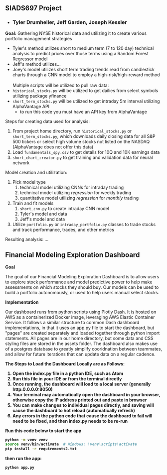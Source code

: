 **<h2>SIADS697 Project</h2>**
* **<h3>Tyler Drumheller, Jeff Garden, Joseph Kessler</h3>**

<b>Goal:</b> Gathering NYSE historical data and utilizing it to create various portfolio management strategies
* Tyler's method utilizes short to medium term (7 to 120 day) technical analysis to predict prices over those terms using a Random Forest Regressor model
* Jeff's method utilizes...
* Joey's model utilizes short term trading trends read from candlestick charts through a CNN model to employ a high-risk/high-reward method
<br></br>
Multiple scripts will be utilized to pull raw data:
* `historical_stocks.py` will be utilized to get dailies from select symbols utilizing package yfinance
* `short_term_stocks.py` will be utilized to get intraday 5m interval utilizing AlphaVantage API
  * to run this code you must have an API key from AlphaVantage

Steps for creating data used for analysis:
1. From project home directory, run `historical_stocks.py` or `short_term_stocks.py`, which downloads daily closing data for all S&P 500 tickers or select high volume stocks not listed on the NASDAQ (AlphaVantage does not offer this data)
2. Load `fundamentals_spy.csv` to get details for 10Q and 10K earnings data
3. `short_chart_creator.py` to get training and validation data for neural network

Model creation and utilization:
1. Pick model type
   1. technical model utilizing CNNs for intraday trading
   2. technical model utilizing *regression* for weekly trading
   3. quantitative model utilizing *regression* for *monthly* trading
2. Train and fit models
   1. `short_cnn.py` to create intraday CNN model
   2. Tyler's model and data
   3. Jeff's model and data
3. Utilize `portfolio.py` or `intraday_portfolio.py` classes to trade stocks and track performance, trades, and other metrics

Resulting analysis:
...


<H2>Financial Modeling Exploration Dashboard</H2>

<b>Goal</b>
<p>The goal of our Financial Modeling Exploration Dashboard is to allow users to explore stock performance and model predictive power to help make assessments on which stocks they should buy. Our models can be used to build a portfolio autonomously, or used to help users manual select stocks.</p>

<b>Implementation</b>
<p>Our dashboard runs from python scripts using Plotly Dash. It is hosted on AWS as a containerized Docker image, leveraging AWS Elastic Container Service. It follows a similar structure to common Dash dashboard implementations, in that it uses an app.py file to start the dashboard, but "pages" are created separately and loaded together through python import statements. All pages are in our home directory, but some data and CSS styling files are stored in the assets folder. The dashboard also makes use of a postgres database to greatly simplify cooridnation between teammates, and allow for future iterations that can update data on a regular cadence.</p>

<b>The Steps to Load the Dashboard Locally are as Follows:<b>
1. Open the index.py file in a python IDE, such as Atom
2. Run this file in your IDE or from the terminal directly
3. Once running, the dashboard will load to a local server (generally http:0.0.0.0:8050)
4. Your terminal may automatically open the dashboard in your browser, otherwise copy the IP address printed out and paste in browser
5. You can make changes to individual pages directly, and saving will cause the dashboard to hot reload (automatically refresh)
6. Any errors in the python code that cause the dashboard to fail will need to be fixed, and then index.py needs to be re-run

<b>Run this code below to start the app</b>
 ```bash
python -m venv venv
source venv/bin/activate  # Windows: \venv\scripts\activate
pip install -r requirements2.txt
```
then run the app:
```bash
python app.py
```
